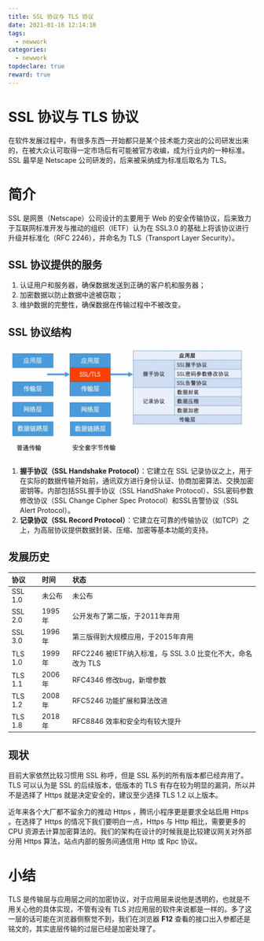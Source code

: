 ```yaml
---
title: SSL 协议与 TLS 协议
date: 2021-01-16 12:14:10
tags:
  - newwork
categories:
  - newwork
topdeclare: true
reward: true
---
```


# SSL 协议与 TLS 协议

在软件发展过程中，有很多东西一开始都只是某个技术能力突出的公司研发出来的，在被大众认可取得一定市场后有可能被官方收编，成为行业内的一种标准。SSL 最早是 Netscape 公司研发的，后来被采纳成为标准后取名为 TLS。

# 简介

SSL 是网景（Netscape）公司设计的主要用于 Web 的安全传输协议，后来致力于互联网标准开发与推动的组织（IETF）认为在 SSL3.0 的基础上将该协议进行升级并标准化（RFC 2246），并命名为 TLS（Transport Layer Security）。

## SSL 协议提供的服务

1. 认证用户和服务器，确保数据发送到正确的客户机和服务器；
2. 加密数据以防止数据中途被窃取；
3. 维护数据的完整性，确保数据在传输过程中不被改变。

## SSL 协议结构

![image-20201202150525588](HTTPS_02SSL协议与TLS协议/image-20201202150525588.png)

1. **握手协议（SSL Handshake Protocol）**：它建立在 SSL 记录协议之上，用于在实际的数据传输开始前，通讯双方进行身份认证、协商加密算法、交换加密密钥等。内部包括SSL握手协议（SSL HandShake Protocol）、SSL密码参数修改协议（SSL Change Cipher Spec Protocol）和SSL告警协议（SSL Alert Protocol）。
2. **记录协议（SSL Record Protocol）**：它建立在可靠的传输协议（如TCP）之上，为高层协议提供数据封装、压缩、加密等基本功能的支持。

##  发展历史

| 协议    | 时间   | 状态                                                        |
| :------ | :----- | :---------------------------------------------------------- |
| SSL 1.0 | 未公布 | 未公布                                                      |
| SSL 2.0 | 1995年 | 公开发布了第二版，于2011年弃用                              |
| SSL 3.0 | 1996年 | 第三版得到大规模应用，于2015年弃用                          |
| TLS 1.0 | 1999年 | RFC2246 被IETF纳入标准，与 SSL 3.0 比变化不大，命名改为 TLS |
| TLS 1.1 | 2006年 | RFC4346 修改bug，新增参数                                   |
| TLS 1.2 | 2008年 | RFC5246 功能扩展和算法改进                                  |
| TLS 1.8 | 2018年 | RFC8846 效率和安全均有较大提升                              |

## 现状

目前大家依然比较习惯用 SSL 称呼，但是 SSL 系列的所有版本都已经弃用了。TLS 可以认为是 SSL 的后续版本，低版本的 TLS 有存在较为明显的漏洞，所以并不是选择了 Https 就是决定安全的，建议至少选择 TLS 1.2 以上版本。

近年来各个大厂都不留余力的推动 Https ，腾讯小程序更是要求全站启用 Https 。在选择了 Https 的情况下我们要明白一点，Https 与 Http 相比，需要更多的 CPU 资源去计算加密算法的。我们的架构在设计的时候我是比较建议网关对外部分用 Https 算法，站点内部的服务间通信用 Http 或 Rpc 协议。

# 小结

TLS 是传输层与应用层之间的加密协议，对于应用层来说他是透明的，也就是不用关心他的具体实现，不管有没有 TLS 对应用层的软件来说都是一样的。多了这一层的话可能在浏览器侧察觉不到，我们在浏览器 **F12** 查看的接口出入参都还是铭文的，其实底层传输的过层已经是加密处理了。